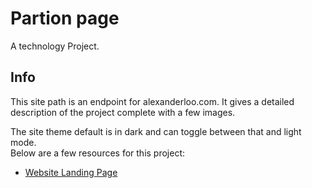 # Partion page

A technology Project.

## Info

This site path is an endpoint for alexanderloo.com. It gives a detailed description of the project 
complete with a few images. 

The site theme default is in dark and can toggle between that and light mode.  
Below are a few resources for this project:

- [Website Landing Page](https://alexanderloo.com)